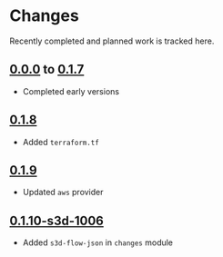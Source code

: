 # Changes
Recently completed and planned work is tracked here.

## [0.0.0](.) to [0.1.7](.)
- Completed early versions

## [0.1.8](.)
- Added `terraform.tf`

## [0.1.9](.)
- Updated `aws` provider

## [0.1.10-s3d-1006](.)
- Added `s3d-flow-json` in `changes` module
